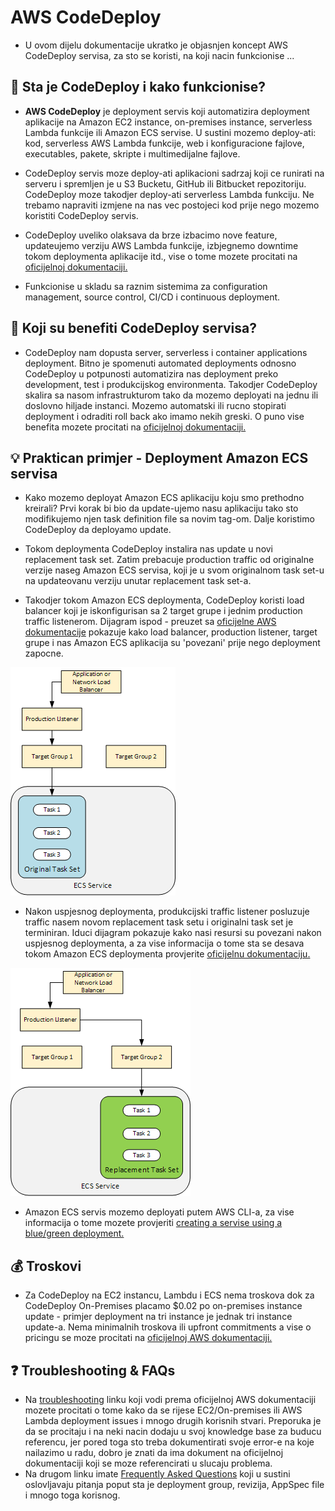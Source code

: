 # AWS CodeDeploy

- U ovom dijelu dokumentacije ukratko je objasnjen koncept AWS CodeDeploy servisa, za sto se koristi, na koji nacin funkcionise ...

## :memo: Sta je CodeDeploy i kako funkcionise? 

- **AWS CodeDeploy** je deployment servis koji automatizira deployment aplikacije na Amazon EC2 instance, on-premises instance, serverless Lambda funkcije ili Amazon ECS servise. U sustini mozemo deploy-ati: kod, serverless AWS Lambda funkcije, web i konfiguracione fajlove, executables, pakete, skripte i multimedijalne fajlove. 

- CodeDeploy servis moze deploy-ati aplikacioni sadrzaj koji ce runirati na serveru i spremljen je u S3 Bucketu, GitHub ili Bitbucket repozitoriju. CodeDeploy moze takodjer deploy-ati serverless Lambda funkciju. Ne trebamo napraviti izmjene na nas vec postojeci kod prije nego mozemo koristiti CodeDeploy servis.

- CodeDeploy uveliko olaksava da brze izbacimo nove feature, updateujemo verziju AWS Lambda funkcije, izbjegnemo downtime tokom deploymenta aplikacije itd., vise o tome mozete procitati na [oficijelnoj dokumentaciji.](https://docs.aws.amazon.com/codedeploy/latest/userguide/welcome.html)

- Funkcionise u skladu sa raznim sistemima za configuration management, source control, CI/CD i continuous deployment.

## :memo: Koji su benefiti CodeDeploy servisa?

- CodeDeploy nam dopusta server, serverless i container applications deployment. Bitno je spomenuti automated deployments odnosno CodeDeploy u potpunosti automatizira nas deployment preko development, test i produkcijskog environmenta. Takodjer CodeDeploy skalira sa nasom infrastrukturom tako da mozemo deployati na jednu ili doslovno hiljade instanci. Mozemo automatski ili rucno stopirati deployment i odraditi roll back ako imamo nekih greski. O puno vise benefita mozete procitati na [oficijelnoj dokumentaciji.](https://docs.aws.amazon.com/codedeploy/latest/userguide/welcome.html)

## :bulb: Praktican primjer - Deployment Amazon ECS servisa

- Kako mozemo deployat Amazon ECS aplikaciju koju smo prethodno kreirali? Prvi korak bi bio da update-ujemo nasu aplikaciju tako sto modifikujemo njen task definition file sa novim tag-om. Dalje koristimo CodeDeploy da deployamo update. 

- Tokom deploymenta CodeDeploy instalira nas update u novi replacement task set. Zatim prebacuje production traffic od originalne verzije naseg Amazon ECS servisa, koji je u svom originalnom task set-u na updateovanu verziju unutar replacement task set-a. 

- Takodjer tokom Amazon ECS deploymenta, CodeDeploy koristi load balancer koji je iskonfigurisan sa 2 target grupe i jednim production traffic listenerom. Dijagram ispod - preuzet sa [oficijelne AWS dokumentacije](https://docs.aws.amazon.com/codedeploy/latest/userguide/tutorial-ecs-deployment.html) pokazuje kako load balancer, production listener, target grupe i nas Amazon ECS aplikacija su 'povezani' prije nego deployment zapocne. 

![codedeployment-1](/aws/aws-service-notes/files/codedeployment-1.png)

- Nakon uspjesnog deploymenta, produkcijski traffic listener posluzuje traffic nasem novom replacement task setu i originalni task set je terminiran. Iduci dijagram pokazuje kako nasi resursi su povezani nakon uspjesnog deploymenta, a za vise informacija o tome sta se desava tokom Amazon ECS deploymenta provjerite [oficijelnu dokumentaciju.](https://docs.aws.amazon.com/codedeploy/latest/userguide/deployment-steps-ecs.html#deployment-steps-what-happens)

![codedeployment-2](/aws/aws-service-notes/files/codedeployment-2.png)

- Amazon ECS servis mozemo deployati putem AWS CLI-a, za vise informacija o tome mozete provjeriti [creating a servise using a blue/green deployment.](https://docs.aws.amazon.com/AmazonECS/latest/developerguide/create-blue-green.html)

## :moneybag: Troskovi

- Za CodeDeploy na EC2 instancu, Lambdu i ECS nema troskova dok za CodeDeploy On-Premises placamo $0.02 po on-premises instance update - primjer deployment na tri instance je jednak tri instance update-a. Nema minimalnih troskova ili upfront commitments a vise o pricingu se moze procitati na [oficijelnoj AWS dokumentaciji.](https://aws.amazon.com/codedeploy/pricing/)

## :question: Troubleshooting & FAQs

- Na [troubleshooting](https://docs.aws.amazon.com/codedeploy/latest/userguide/troubleshooting.html) linku koji vodi prema oficijelnoj AWS dokumentaciji mozete procitati o tome kako da se rijese EC2/On-premises ili AWS Lambda deployment issues i mnogo drugih korisnih stvari. Preporuka je da se procitaju i na neki nacin dodaju u svoj knowledge base za buducu referencu, jer pored toga sto treba dokumentirati svoje error-e na koje nailazimo u radu, dobro je znati da ima dokument na oficijelnoj dokumentaciji koji se moze referencirati u slucaju problema. 
- Na drugom linku imate [Frequently Asked Questions](https://aws.amazon.com/codedeploy/faqs/) koji u sustini oslovljavaju pitanja poput sta je deployment group, revizija, AppSpec file i mnogo toga korisnog. 